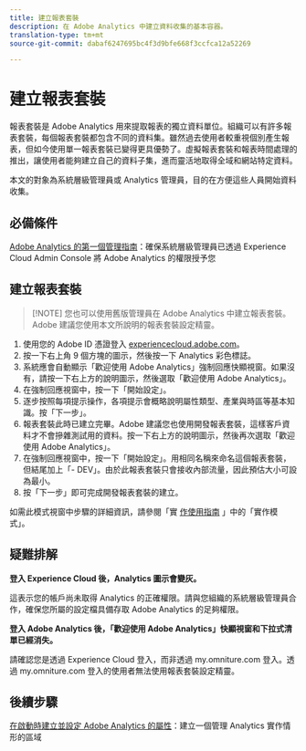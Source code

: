 ```yaml
---
title: 建立報表套裝
description: 在 Adobe Analytics 中建立資料收集的基本容器。
translation-type: tm+mt
source-git-commit: dabaf6247695bc4f3d9bfe668f3ccfca12a52269

---
```



# 建立報表套裝

報表套裝是 Adobe Analytics 用來提取報表的獨立資料單位。組織可以有許多報表套裝，每個報表套裝都包含不同的資料集。雖然過去使用者較重視個別產生報表，但如今使用單一報表套裝已變得更具優勢了。虛擬報表套裝和報表時間處理的推出，讓使用者能夠建立自己的資料子集，進而靈活地取得全域和網站特定資料。

本文的對象為系統層級管理員或 Analytics 管理員，目的在方便這些人員開始資料收集。

## 必備條件

[Adobe Analytics 的第一個管理指南](first-admin-guide.md)：確保系統層級管理員已透過 Experience Cloud Admin Console 將 Adobe Analytics 的權限授予您

## 建立報表套裝

>[!NOTE] 您也可以使用舊版管理員在 Adobe Analytics 中建立報表套裝。Adobe 建議您使用本文所說明的報表套裝設定精靈。

1. 使用您的 Adobe ID 憑證登入 [experiencecloud.adobe.com](https://experiencecloud.adobe.com)。
1. 按一下右上角 9 個方塊的圖示，然後按一下 Analytics 彩色標誌。
1. 系統應會自動顯示「歡迎使用 Adobe Analytics」強制回應快顯視窗。如果沒有，請按一下右上方的說明圖示，然後選取「歡迎使用 Adobe Analytics」。
1. 在強制回應視窗中，按一下「開始設定」。
1. 逐步按照每項提示操作，各項提示會概略說明屬性類型、產業與時區等基本知識。按「下一步」。
1. 報表套裝此時已建立完畢。Adobe 建議您也使用開發報表套裝，這樣客戶資料才不會摻雜測試用的資料。按一下右上方的說明圖示，然後再次選取「歡迎使用 Adobe Analytics」。
1. 在強制回應視窗中，按一下「開始設定」。用相同名稱來命名這個報表套裝，但結尾加上「- DEV」。由於此報表套裝只會接收內部流量，因此預估大小可設為最小。
1. 按「下一步」即可完成開發報表套裝的建立。

如需此模式視窗中步驟的詳細資訊，請參閱「實 [作使用指南](/help/implement/prepare/implementation-modal.md) 」中的「實作模式」。

## 疑難排解

**登入 Experience Cloud 後，Analytics 圖示會變灰。**

這表示您的帳戶尚未取得 Analytics 的正確權限。請與您組織的系統層級管理員合作，確保您所屬的設定檔具備存取 Adobe Analytics 的足夠權限。

**登入 Adobe Analytics 後，「歡迎使用 Adobe Analytics」快顯視窗和下拉式清單已經消失。**

請確認您是透過 Experience Cloud 登入，而非透過 my.omniture.com 登入。透過 my.omniture.com 登入的使用者無法使用報表套裝設定精靈。

## 後續步驟

[在啟動時建立並設定 Adobe Analytics 的屬性](/help/implement/launch/create-analytics-property.md)：建立一個管理 Analytics 實作情形的區域
